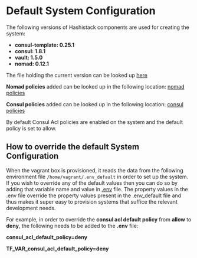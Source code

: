 # Default System Configuration

The following versions of Hashistack components are used for creating the system:

- **consul-template: 0.25.1**
- **consul: 1.8.1**
- **vault: 1.5.0**
- **nomad: 0.12.1**

The file holding the current version can be looked up [here](../ansible/group_vars/all/variables.yml)

**Nomad policies** added can be looked up in the following location: [nomad policies](../ansible/templates/nomad-policies)

**Consul policies** added can be looked up in the following location: [consul policies](../ansible/templates/consul-policies)

By default Consul Acl policies are enabled on the system and the default policy is set to allow.

## How to override the default System Configuration

When the vagrant box is provisioned, it reads the data from the following environment file `/home/vagrant/.env_default` in order to set
up the system. If you wish to override any of the default values then you can do so by adding that variable name and value in [.env](../template/.env) file. The property values in the .env file override the property values present in the .env_default file and thus makes it super easy to provision systems that suffice the relevant development needs.


For example, in order to override the **consul acl default policy** from **allow** to **deny**, the following needs to be added to the **.env** file:


**consul_acl_default_policy=deny**


**TF_VAR_consul_acl_default_policy=deny**